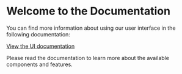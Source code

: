 # Welcome to the Documentation

You can find more information about using our user interface in the following documentation:

[View the UI documentation](https://my-ui-doc.vercel.app/)

Please read the documentation to learn more about the available components and features.
